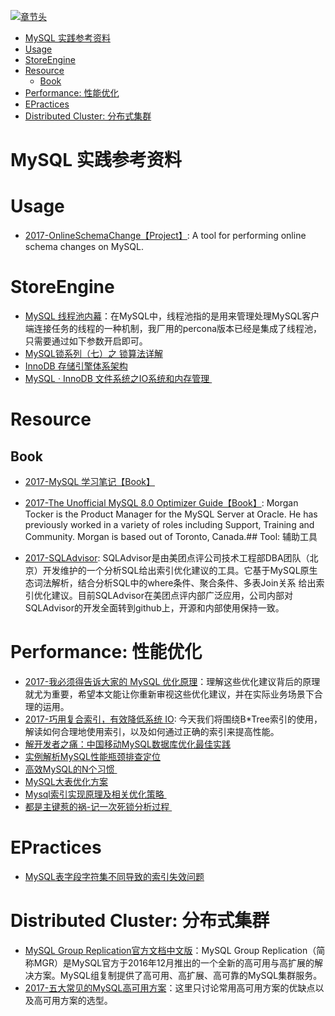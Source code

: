 [![章节头](https://parg.co/UGo)](https://parg.co/b4z) 
 - [MySQL 实践参考资料](#mysql-%E5%AE%9E%E8%B7%B5%E5%8F%82%E8%80%83%E8%B5%84%E6%96%99)
- [Usage](#usage)
- [StoreEngine](#storeengine)
- [Resource](#resource)
  * [Book](#book)
- [Performance: 性能优化](#performance-%E6%80%A7%E8%83%BD%E4%BC%98%E5%8C%96)
- [EPractices](#epractices)
- [Distributed Cluster: 分布式集群](#distributed-cluster-%E5%88%86%E5%B8%83%E5%BC%8F%E9%9B%86%E7%BE%A4) 

# MySQL 实践参考资料


# Usage

- [2017-OnlineSchemaChange【Project】](https://github.com/facebookincubator/OnlineSchemaChange): A tool for performing online schema changes on MySQL.
# StoreEngine
- [MySQL 线程池内幕](https://my.oschina.net/andylucc/blog/820624)：在MySQL中，线程池指的是用来管理处理MySQL客户端连接任务的线程的一种机制，我厂用的percona版本已经是集成了线程池，只需要通过如下参数开启即可。
- [MySQL锁系列（七）之 锁算法详解](https://parg.co/bXN)
- [InnoDB 存储引擎体系架构](https://segmentfault.com/a/1190000004673132)
- [MySQL · InnoDB 文件系统之IO系统和内存管理 ](http://mp.weixin.qq.com/s?__biz=MzAwNjQwNzU2NQ==&mid=2650342507&idx=1&sn=b7beed97485a9eb1b2b5d80c16c02ef7&scene=23&srcid=0417dJlCwbKo1B0hQQrlG2jP#rd)


# Resource
## Book

- [2017-MySQL 学习笔记【Book】](http://notes.diguage.com/mysql/)

- [2017-The Unofficial MySQL 8.0 Optimizer Guide【Book】](http://www.unofficialmysqlguide.com/introduction.html): Morgan Tocker is the Product Manager for the MySQL Server at Oracle. He has previously worked in a variety of roles including Support, Training and Community. Morgan is based out of Toronto, Canada.## Tool: 辅助工具

- [2017-SQLAdvisor](http://6me.us/cULIo3): SQLAdvisor是由美团点评公司技术工程部DBA团队（北京）开发维护的一个分析SQL给出索引优化建议的工具。它基于MySQL原生态词法解析，结合分析SQL中的where条件、聚合条件、多表Join关系 给出索引优化建议。目前SQLAdvisor在美团点评内部广泛应用，公司内部对SQLAdvisor的开发全面转到github上，开源和内部使用保持一致。
# Performance: 性能优化
- [2017-我必须得告诉大家的 MySQL 优化原理](http://www.jianshu.com/p/d7665192aaaf)：理解这些优化建议背后的原理就尤为重要，希望本文能让你重新审视这些优化建议，并在实际业务场景下合理的运用。
- [2017-巧用复合索引，有效降低系统 IO](https://mp.weixin.qq.com/s/G-UXWThBC9lH0f-Nx6UCBg): 今天我们将围绕B*Tree索引的使用，解读如何合理地使用索引，以及如何通过正确的索引来提高性能。
- [解开发者之痛：中国移动MySQL数据库优化最佳实践](http://www.tuicool.com/articles/MFjeIrm)
- [实例解析MySQL性能瓶颈排查定位](http://ourmysql.com/archives/1416?utm_source=tuicool&utm_medium=referral)
- [高效MySQL的N个习惯 ](http://mp.weixin.qq.com/s?__biz=MjM5NzAzMTY4NQ==&mid=2653929230&idx=1&sn=60dd4c8527af847dd0ef58cc4c2c976e&chksm=bd3b25648a4cac72f0c5d4055b5a743b3847775c97b73c613a4b0b88271f16026d480d1ff2f0&scene=0#rd)
- [MySQL大表优化方案](https://segmentfault.com/a/1190000006158186?hmsr=toutiao.io&utm_medium=toutiao.io&utm_source=toutiao.io)
- [Mysql索引实现原理及相关优化策略 ](http://mp.weixin.qq.com/s?__biz=MzA4ODIxMzg5MQ==&mid=2653995839&idx=1&sn=21dacffad0969b52589d2dcbd4bfb5a0&scene=23&srcid=0602w3n2mTGIqDpvQaJz0kqt#rd)
- [都是主键惹的祸-记一次死锁分析过程 ](http://mp.weixin.qq.com/s?__biz=MjM5NzAzMTY4NQ==&mid=2653929270&idx=1&sn=e0e2bf70746ce4d21085a21a5b61e997&chksm=bd3b255c8a4cac4ae07923b76e21b34e5c92297bd775e32dc6c79c9c61d8f9a280b59c671d53&scene=0#wechat_redirect)

# EPractices
- [MySQL表字段字符集不同导致的索引失效问题](http://www.tuicool.com/articles/A7nM3yI) 

# Distributed Cluster: 分布式集群
- [MySQL Group Replication官方文档中文版](http://storage.360buyimg.com/brickhaha/Mysql.pdf)：MySQL Group Replication（简称MGR）是MySQL官方于2016年12月推出的一个全新的高可用与高扩展的解决方案。MySQL组复制提供了高可用、高扩展、高可靠的MySQL集群服务。
- [2017-五大常见的MySQL高可用方案](https://zhuanlan.zhihu.com/p/25960208)：这里只讨论常用高可用方案的优缺点以及高可用方案的选型。



